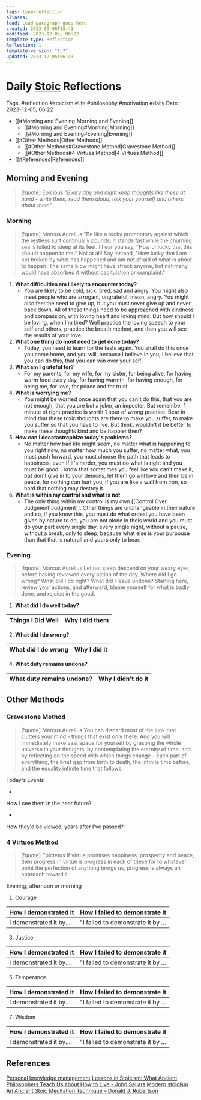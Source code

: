 ```yaml
---
tags: type/reflection
aliases: 
lead: Lead paragraph goes here
created: 2023-09-06T15:41
modified: 2023-12-05, 06:22
template-type: Reflection
Reflection: 1
template-version: "1.7"
updated: 2023-12-05T06:43
---
```



# Daily [Stoic](../SLIP-BOX/Stoicism.md) Reflections

Tags:  #reflection #stoicism #life #philosophy #motivation #daily 
Date: 2023-12-05, 06:22

- [[#Morning and Evening|Morning and Evening]]
	- [[#Morning and Evening#Morning|Morning]]
	- [[#Morning and Evening#Evening|Evening]]
- [[#Other Methods|Other Methods]]
	- [[#Other Methods#Gravestone Method|Gravestone Method]]
	- [[#Other Methods#4 Virtues Method|4 Virtues Method]]
- [[#References|References]]


## Morning and Evening

> [!quote] Epicious 
> _"Every day and night keep thoughts like these at hand - write them, read them aloud, talk your yourself and others about them"_

### Morning

> [!quote] Marcus Aurelius
> "Be like a rocky promontory against which the restless surf continually pounds; it stands fast while the churning sea is lulled to sleep at its feet. I hear you say, "How unlucky that this should happen to me!" Not at all! Say instead, "How lucky that I am not broken by what has happened and am not afraid of what is about to happen. The same blow might have struck anyone, but not many would have absorbed it without capitulation or complaint."

1. **What difficulties am I likely to encounter today?**
	- You are likely to be cold, sick, tired, sad and angry. You might also meet people who are arrogant, ungrateful, mean, angry. You might also feel the need to give up, but you must never give up and never back down. All of these things need to be approached with kindness and compassion, with loving heart and loving mind. But how should I be loving, when I'm tired? Well practice the loving speech to your self and others, practice the breath method, and then you will see the results of your love.
2. **What one thing do most need to get done today?**
	- Today, you need to learn for the tests again. You shall do this once you come home, and you will, because I believe in you, I believe that you can do this, that you can win over your self.
1. **What am I grateful for?**
	- For my parents, for my wife, for my sister, for being alive, for having warm food every day, for having warmth, for having enough, for being me, for love, for peace and for trust. 
2. **What is worrying me?**
	- You might be worried once again that you can't do this,  that you are not enough, that you are but a joker, an imposter. But remember 1 minute of right practice is worth 1 hour of wrong practice. Bear in mind that these toxic thoughts are there to make you suffer, to make you suffer so that you have to live. But think, wouldn't it be better to make these thoughts kind and be happier then?
3. **How can I decatastrophize today's problems?**
	- No matter how bad life might seem, no matter what is happening to you right now, no matter how much you suffer, no matter what, you must push forward, you must choose the path that leads to happiness, even if it's harder, you must do what is right and you must be good. I know that sometimes you feel like you can't make it, but don't give in to your demons, let them go will love and then be in peace, for nothing can hurt you, if you are like a wall from iron, so hard that nothing may destroy it. 
4. **What is within my control and what is not**
	- The only thing within my control is my own [[Control Over Judgment|Judgment]]. Other things are unchangeable in their nature and so, if you know this, you must do what ordeal you have been given by nature to do, you are not alone in theis world and you must do your part every single day, every single night, without a pause, without a break, only to sleep, because what else is your purpouse than that that is naturall and yours only to bear.

### Evening

> [!quote] Marcus Aurelius
> Let not sleep descend on your weary eyes before having reviewed every action of the day. Where did I go wrong? What did I do right? What did I leave undone? Starting here, review your actions, and afterward, blame yourself for what is badly done, and rejoice in the good.

1. **What did I do well today?**

| Things I Did Well | Why I did them |
| ------------------- | ---------------- |

2. **What did I do wrong?**

| What did I do wrong | Why I did it |
| ------------------- | ---------------- |

4. **What duty remains undone?**

| What duty remains undone? | Why I didn't do it |
| ------------------- | ---------------- |

## Other Methods

### Gravestone Method

> [!quote] Marcus Aurelius
> You can discard most of the junk that clutters your mind - things that exist only there. And you will immediately make vast space for yourself by grasping the whole universe in your thoughts, by contemplating the eternity of time, and by reflecting on the speed with which things change - each part of everything, the brief gap from birth to death, the infinite time before, and the equality infinite time that follows. 

Today's Events 

-

How I see them in the near future? 

-

How they'd be viewed, years after I've passed?

### 4 Virtues Method

> [!quote] Epictetus 
> If virtue promises happiness, prosperity and peace, then progress in virtue is progress in each of these for to whatever point the perfection of anything brings us, progress is always an approach toward it.

Evening, afternoon or morning

1. Courage 

| How I demonstrated it  | How I failed to demonstrate it |
| ------------------- | ---------------- |
| I demonstrated it by....                 | "I failed to demonstrate it by ...              |

3. Justice

| How I demonstrated it  | How I failed to demonstrate it |
| ------------------- | ---------------- |
| I demonstrated it by....                 | "I failed to demonstrate it by ...             

5. Temperance

| How I demonstrated it  | How I failed to demonstrate it |
| ------------------- | ---------------- |
| I demonstrated it by....                 | "I failed to demonstrate it by ...             

7. Wisdom

| How I demonstrated it  | How I failed to demonstrate it |
| ------------------- | ---------------- |
| I demonstrated it by....                 | "I failed to demonstrate it by ...             

## References

[Personal knowledge management](Personal%20knowledge%20management.md)
[Lessons in Stoicism: What Ancient Philosophers Teach Us about How to Live - John Sellars](https://books.google.cz/books/about/Lessons_in_Stoicism.html?id=ky84zQEACAAJ&redir_esc=y)
[Modern stoicism](https://modernstoicism.com/)
[An Ancient Stoic Meditation Technique – Donald J. Robertson](https://donaldrobertson.name/2017/03/22/an-ancient-stoic-meditation-technique/)


